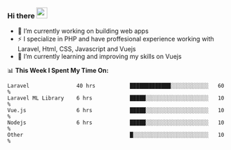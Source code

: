### Hi there <img src="https://media.giphy.com/media/hvRJCLFzcasrR4ia7z/giphy.gif" width="25px">


- 🔭 I’m currently working on building web apps
- ⚡ I specialize in PHP and have proffesional experience working with Laravel, Html, CSS, Javascript and Vuejs
- 🌱 I’m currently learning and improving my skills on Vuejs



📊 **This Week I Spent My Time On:**
<!--START_SECTION:waka-->
```text
Laravel               40 hrs           █████████████░░░░░░░░░░░░   60 % 
Laravel ML Library    6 hrs            █████░░░░░░░░░░░░░░░░░░░░   10 % 
Vue.js                6 hrs            █████░░░░░░░░░░░░░░░░░░░░   10 % 
Nodejs                6 hrs            █████░░░░░░░░░░░░░░░░░░░░   10 % 
Other                                  █░░░░░░░░░░░░░░░░░░░░░░░░   10 % 
```
<!--END_SECTION:waka-->
